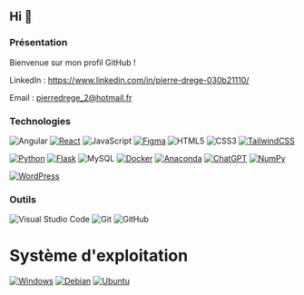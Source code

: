 ## Hi 👋

### Présentation
Bienvenue sur mon profil GitHub !

LinkedIn : https://www.linkedin.com/in/pierre-drege-030b21110/

Email : pierredrege_2@hotmail.fr


### Technologies

![Angular](https://img.shields.io/badge/Angular-DD0031?style=for-the-badge&logo=angular&logoColor=white) [![React](https://img.shields.io/badge/React-%2320232a.svg?logo=react&logoColor=%2361DAFB)](#) ![JavaScript](https://img.shields.io/badge/javascript-%23323330.svg?style=for-the-badge&logo=javascript&logoColor=%23F7DF1E) [![Figma](https://img.shields.io/badge/Figma-F24E1E?logo=figma&logoColor=white)](#) ![HTML5](https://img.shields.io/badge/html5-%23E34F26.svg?style=for-the-badge&logo=html5&logoColor=white) ![CSS3](https://img.shields.io/badge/css3-%231572B6.svg?style=for-the-badge&logo=css3&logoColor=white) [![TailwindCSS](https://img.shields.io/badge/Tailwind%20CSS-%2338B2AC.svg?logo=tailwind-css&logoColor=white)](#)

[![Python](https://img.shields.io/badge/Python-3776AB?logo=python&logoColor=fff)](#) [![Flask](https://img.shields.io/badge/Flask-000?logo=flask&logoColor=fff)](#) ![MySQL](https://img.shields.io/badge/mysql-%2300f.svg?style=for-the-badge&logo=mysql&logoColor=white) [![Docker](https://img.shields.io/badge/Docker-2496ED?logo=docker&logoColor=fff)](#) [![Anaconda](https://img.shields.io/badge/Anaconda-44A833?logo=anaconda&logoColor=fff)](#) [![ChatGPT](https://img.shields.io/badge/ChatGPT-74aa9c?logo=openai&logoColor=white)](#) [![NumPy](https://img.shields.io/badge/NumPy-4DABCF?logo=numpy&logoColor=fff)](#)

[![WordPress](https://img.shields.io/badge/WordPress-%2321759B.svg?logo=wordpress&logoColor=white)](#)

### Outils

![Visual Studio Code](https://img.shields.io/badge/Visual%20Studio%20Code-0078d7.svg?style=for-the-badge&logo=visual-studio-code&logoColor=white) ![Git](https://img.shields.io/badge/git-%23F05033.svg?style=for-the-badge&logo=git&logoColor=white) ![GitHub](https://img.shields.io/badge/github-%23121011.svg?style=for-the-badge&logo=github&logoColor=white)

# Système d'exploitation

[![Windows](https://custom-icon-badges.demolab.com/badge/Windows-0078D6?logo=windows11&logoColor=white)](#) [![Debian](https://img.shields.io/badge/Debian-A81D33?logo=debian&logoColor=fff)](#) [![Ubuntu](https://img.shields.io/badge/Ubuntu-E95420?logo=ubuntu&logoColor=white)](#)
